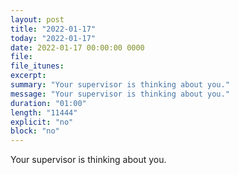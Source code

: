 ```yaml
---
layout: post
title: "2022-01-17"
today: "2022-01-17"
date: 2022-01-17 00:00:00 0000
file:
file_itunes:
excerpt:
summary: "Your supervisor is thinking about you."
message: "Your supervisor is thinking about you."
duration: "01:00"
length: "11444"
explicit: "no"
block: "no"
---
```

Your supervisor is thinking about you.

